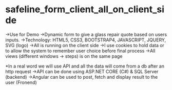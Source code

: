 # safeline_form_client_all_on_client_side
->Use for Demo
->Dynamic form to give a glass repair quote based on users inputs.
->Technology: HTML5, CSS3, BOOTSTRAP4, JAVASCRIPT, JQUERY, SVG (logo)
->All is running on the client side
->I use cookies to hold data or to allow the system to remember user choice before final process
->All views (different windows -> steps) is on the same page

*In a real word we will use API and all the data will come from a db after an http request
    ->API can be done using ASP.NET CORE (C#) & SQL Server               (backend)
    ->Angular can be used to post, fetch and display result to the user  (Fronend)
